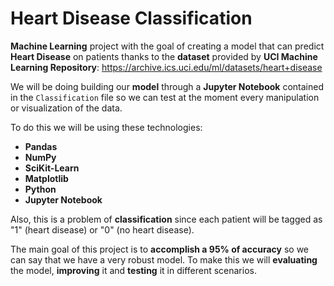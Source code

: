 # Heart Disease Classification
**Machine Learning** project with the goal of creating a model that can predict **Heart Disease** on patients thanks to the **dataset** provided by **UCI Machine Learning Repository**: https://archive.ics.uci.edu/ml/datasets/heart+disease

We will be doing building our **model** through a **Jupyter Notebook** contained in the `Classification` file so we can test at the moment every manipulation or visualization of the data.

To do this we will be using these technologies:
* **Pandas**
* **NumPy**
* **SciKit-Learn**
* **Matplotlib**
* **Python**
* **Jupyter Notebook**

Also, this is a problem of **classification** since each patient will be tagged as "1" (heart disease) or "0" (no heart disease).

The main goal of this project is to **accomplish a 95% of accuracy** so we can say that we have a very robust model. To make this we will **evaluating** the model, **improving** it and **testing** it in different scenarios.